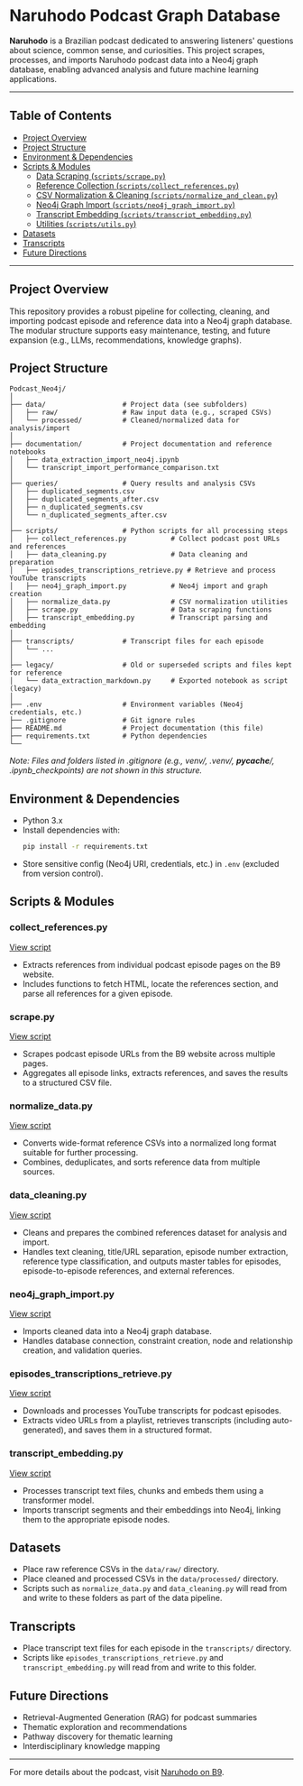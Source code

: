 # Naruhodo Podcast Graph Database

**Naruhodo** is a Brazilian podcast dedicated to answering listeners' questions about science, common sense, and curiosities. This project scrapes, processes, and imports Naruhodo podcast data into a Neo4j graph database, enabling advanced analysis and future machine learning applications.

---

## Table of Contents
- [Project Overview](#project-overview)
- [Project Structure](#project-structure)
- [Environment & Dependencies](#environment--dependencies)
- [Scripts & Modules](#scripts--modules)
  - [Data Scraping (`scripts/scrape.py`)](#data-scraping-scriptsscrapepy)
  - [Reference Collection (`scripts/collect_references.py`)](#reference-collection-scriptscollect_referencespy)
  - [CSV Normalization & Cleaning (`scripts/normalize_and_clean.py`)](#csv-normalization--cleaning-scriptsnormalize_and_cleanpy)
  - [Neo4j Graph Import (`scripts/neo4j_graph_import.py`)](#neo4j-graph-import-scriptsneo4j_graph_importpy)
  - [Transcript Embedding (`scripts/transcript_embedding.py`)](#transcript-embedding-scriptstranscript_embeddingpy)
  - [Utilities (`scripts/utils.py`)](#utilities-scriptsutilspy)
- [Datasets](#datasets)
- [Transcripts](#transcripts)
- [Future Directions](#future-directions)

---

## Project Overview
This repository provides a robust pipeline for collecting, cleaning, and importing podcast episode and reference data into a Neo4j graph database. The modular structure supports easy maintenance, testing, and future expansion (e.g., LLMs, recommendations, knowledge graphs).

## Project Structure
```
Podcast_Neo4j/
│
├── data/                   # Project data (see subfolders)
│   ├── raw/                # Raw input data (e.g., scraped CSVs)
│   └── processed/          # Cleaned/normalized data for analysis/import
│
├── documentation/          # Project documentation and reference notebooks
│   ├── data_extraction_import_neo4j.ipynb
│   └── transcript_import_performance_comparison.txt
│
├── queries/                # Query results and analysis CSVs
│   ├── duplicated_segments.csv
│   ├── duplicated_segments_after.csv
│   ├── n_duplicated_segments.csv
│   └── n_duplicated_segments_after.csv
│
├── scripts/                # Python scripts for all processing steps
│   ├── collect_references.py           # Collect podcast post URLs and references
│   ├── data_cleaning.py                # Data cleaning and preparation
│   ├── episodes_transcriptions_retrieve.py # Retrieve and process YouTube transcripts
│   ├── neo4j_graph_import.py           # Neo4j import and graph creation
│   ├── normalize_data.py               # CSV normalization utilities
│   ├── scrape.py                       # Data scraping functions
│   ├── transcript_embedding.py         # Transcript parsing and embedding
│
├── transcripts/            # Transcript files for each episode
│   └── ...
│
├── legacy/                 # Old or superseded scripts and files kept for reference
│   └── data_extraction_markdown.py     # Exported notebook as script (legacy)
│
├── .env                    # Environment variables (Neo4j credentials, etc.)
├── .gitignore              # Git ignore rules
├── README.md               # Project documentation (this file)
├── requirements.txt        # Python dependencies
└── 
```
*Note: Files and folders listed in .gitignore (e.g., venv/, .venv/, __pycache__/, .ipynb_checkpoints) are not shown in this structure.*

## Environment & Dependencies
- Python 3.x
- Install dependencies with:
  ```bash
  pip install -r requirements.txt
  ```
- Store sensitive config (Neo4j URI, credentials, etc.) in `.env` (excluded from version control).

## Scripts & Modules

### collect_references.py
[View script](scripts/collect_references.py)
- Extracts references from individual podcast episode pages on the B9 website.
- Includes functions to fetch HTML, locate the references section, and parse all references for a given episode.

### scrape.py
[View script](scripts/scrape.py)
- Scrapes podcast episode URLs from the B9 website across multiple pages.
- Aggregates all episode links, extracts references, and saves the results to a structured CSV file.

### normalize_data.py
[View script](scripts/normalize_data.py)
- Converts wide-format reference CSVs into a normalized long format suitable for further processing.
- Combines, deduplicates, and sorts reference data from multiple sources.

### data_cleaning.py
[View script](scripts/data_cleaning.py)
- Cleans and prepares the combined references dataset for analysis and import.
- Handles text cleaning, title/URL separation, episode number extraction, reference type classification, and outputs master tables for episodes, episode-to-episode references, and external references.

### neo4j_graph_import.py
[View script](scripts/neo4j_graph_import.py)
- Imports cleaned data into a Neo4j graph database.
- Handles database connection, constraint creation, node and relationship creation, and validation queries.

### episodes_transcriptions_retrieve.py
[View script](scripts/episodes_transcriptions_retrieve.py)
- Downloads and processes YouTube transcripts for podcast episodes.
- Extracts video URLs from a playlist, retrieves transcripts (including auto-generated), and saves them in a structured format.

### transcript_embedding.py
[View script](scripts/transcript_embedding.py)
- Processes transcript text files, chunks and embeds them using a transformer model.
- Imports transcript segments and their embeddings into Neo4j, linking them to the appropriate episode nodes.

## Datasets
- Place raw reference CSVs in the `data/raw/` directory.
- Place cleaned and processed CSVs in the `data/processed/` directory.
- Scripts such as `normalize_data.py` and `data_cleaning.py` will read from and write to these folders as part of the data pipeline.

## Transcripts
- Place transcript text files for each episode in the `transcripts/` directory.
- Scripts like `episodes_transcriptions_retrieve.py` and `transcript_embedding.py` will read from and write to this folder.

## Future Directions
- Retrieval-Augmented Generation (RAG) for podcast summaries
- Thematic exploration and recommendations
- Pathway discovery for thematic learning
- Interdisciplinary knowledge mapping

---

For more details about the podcast, visit [Naruhodo on B9](https://www.b9.com.br/shows/naruhodo/).